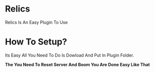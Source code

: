 # Relics
Relics Is An Easy Plugin To Use
# How To Setup?

Its Easy All You Need To Do Is Dowload And Put In Plugin Folder.

**The You Need To Reset Server And Boom You Are Done Easy Like That**


